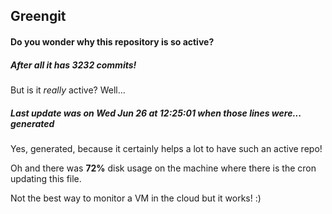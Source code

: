 ## Greengit

#### Do you wonder why this repository is so active?

##### After all it has 3232 commits!

But is it *really* active? Well...

##### Last update was on Wed Jun 26 at 12:25:01 when those lines were... generated

Yes, generated, because it certainly helps a lot to have such an active repo!

Oh and there was **72%** disk usage on the machine
where there is the cron updating this file.

Not the best way to monitor a VM in the cloud but it works! :)

